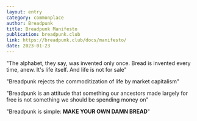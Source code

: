 ```yaml
---
layout: entry
category: commonplace
author: Breadpunk
title: Breadpunk Manifesto
publication: breadpunk.club
link: https://breadpunk.club/docs/manifesto/
date: 2023-01-23
---
```


"The alphabet, they say, was invented only once. Bread is invented every time, anew. It's life itself. And life is not for sale"

"Breadpunk rejects the commoditization of life by market capitalism"

"Breadpunk is an attitude that something our ancestors made largely for free is not something we should be spending money on"

"Breadpunk is simple: **MAKE YOUR OWN DAMN BREAD**"
